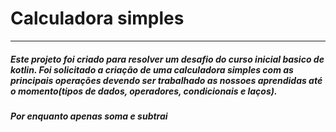 # Calculadora simples
---
##### Este projeto foi criado para resolver um desafio do curso inicial basico de kotlin. Foi solicitado a criação de uma calculadora simples com as principais operações devendo ser trabalhado as nossoes aprendidas até o momento(tipos de dados, operadores, condicionais e laços).

##### Por enquanto apenas soma e subtrai

